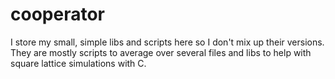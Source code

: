 # cooperator
I store my small, simple libs and scripts here so I don't mix up their versions. They are mostly scripts to average over several files and libs to help with square lattice simulations with C. 

